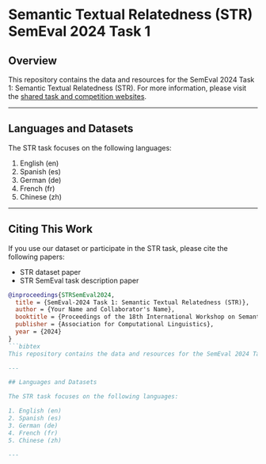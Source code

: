 # Semantic Textual Relatedness (STR) SemEval 2024 Task 1

## Overview

This repository contains the data and resources for the SemEval 2024 Task 1: Semantic Textual Relatedness (STR). For more information, please visit the [shared task and competition websites](https://semantic-textual-relatedness.github.io).

---

## Languages and Datasets

The STR task focuses on the following languages:

1. English (en)
2. Spanish (es)
3. German (de)
4. French (fr)
5. Chinese (zh)

---

## Citing This Work

If you use our dataset or participate in the STR task, please cite the following papers:

- STR dataset paper
- STR SemEval task description paper

```bibtex
@inproceedings{STRSemEval2024,
  title = {SemEval-2024 Task 1: Semantic Textual Relatedness (STR)},
  author = {Your Name and Collaborator's Name},
  booktitle = {Proceedings of the 18th International Workshop on Semantic Evaluation (SemEval-2024)},
  publisher = {Association for Computational Linguistics},
  year = {2024}
}
```bibtex
This repository contains the data and resources for the SemEval 2024 Task 1: Semantic Textual Relatedness (STR). For more information, please visit the [shared task and competition websites](https://semantic-textual-relatedness.github.io).

---

## Languages and Datasets

The STR task focuses on the following languages:

1. English (en)
2. Spanish (es)
3. German (de)
4. French (fr)
5. Chinese (zh)

---
